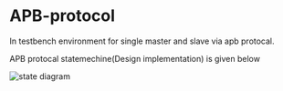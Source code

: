 # APB-protocol
In testbench environment for single master and slave via apb protocal.

APB protocal statemechine(Design implementation) is given below 


![state diagram](https://user-images.githubusercontent.com/98011755/225810149-5c98a4d4-ed59-4e07-a208-bd893b2a4448.png)

